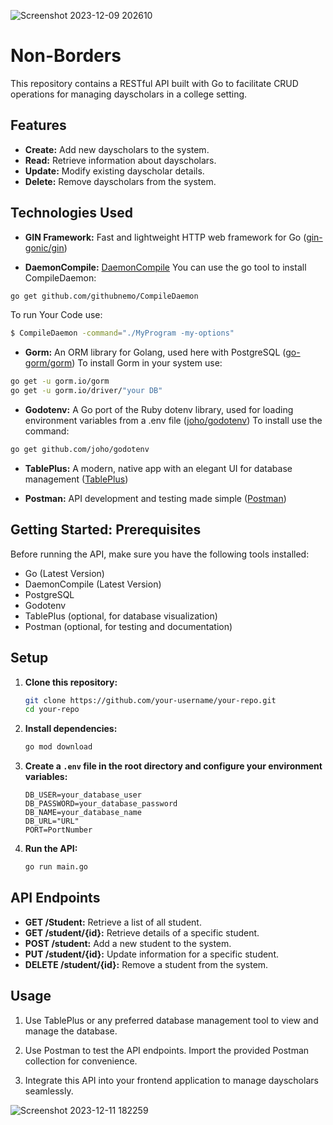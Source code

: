 ![Screenshot 2023-12-09 202610](https://github.com/palash0216/Non-Boarders/assets/75239216/db4fb529-721c-426a-80e1-0bc50727675b)

# Non-Borders 

This repository contains a RESTful API built with Go to facilitate CRUD operations for managing dayscholars in a college setting.

## Features

- **Create:** Add new dayscholars to the system.
- **Read:** Retrieve information about dayscholars.
- **Update:** Modify existing dayscholar details.
- **Delete:** Remove dayscholars from the system.

## Technologies Used

- **GIN Framework:** Fast and lightweight HTTP web framework for Go ([gin-gonic/gin](https://github.com/gin-gonic/gin))

- **DaemonCompile:** [DaemonCompile](https://github.com/daemoncompile)
You can use the go tool to install CompileDaemon:
```bash
go get github.com/githubnemo/CompileDaemon
```
To run Your Code use:
```bash
$ CompileDaemon -command="./MyProgram -my-options"
```
- **Gorm:** An ORM library for Golang, used here with PostgreSQL ([go-gorm/gorm](https://github.com/go-gorm/gorm))
To install Gorm in your system use:
```bash
go get -u gorm.io/gorm
go get -u gorm.io/driver/"your DB"
```

- **Godotenv:** A Go port of the Ruby dotenv library, used for loading environment variables from a .env file ([joho/godotenv](https://github.com/joho/godotenv))
To install use the command:
```bash
go get github.com/joho/godotenv
```

- **TablePlus:** A modern, native app with an elegant UI for database management ([TablePlus](https://tableplus.com/))

- **Postman:** API development and testing made simple ([Postman](https://www.postman.com/))

## Getting Started: Prerequisites

Before running the API, make sure you have the following tools installed:

- Go (Latest Version)
- DaemonCompile (Latest Version)
- PostgreSQL
- Godotenv
- TablePlus (optional, for database visualization)
- Postman (optional, for testing and documentation)

## Setup

1. **Clone this repository:**

    ```bash
    git clone https://github.com/your-username/your-repo.git
    cd your-repo
    ```

2. **Install dependencies:**

    ```bash
    go mod download
    ```

3. **Create a `.env` file in the root directory and configure your environment variables:**

    ```env
    DB_USER=your_database_user
    DB_PASSWORD=your_database_password
    DB_NAME=your_database_name
    DB_URL="URL"
    PORT=PortNumber
    ```

4. **Run the API:**

    ```bash
    go run main.go
    ```

## API Endpoints

- **GET /Student:** Retrieve a list of all student.
- **GET /student/{id}:** Retrieve details of a specific student.
- **POST /student:** Add a new student to the system.
- **PUT /student/{id}:** Update information for a specific student.
- **DELETE /student/{id}:** Remove a student from the system.

## Usage

1. Use TablePlus or any preferred database management tool to view and manage the database.

2. Use Postman to test the API endpoints. Import the provided Postman collection for convenience.

3. Integrate this API into your frontend application to manage dayscholars seamlessly.


![Screenshot 2023-12-11 182259](https://github.com/palash0216/Non-Boarders/assets/75239216/27d67a38-4097-4f2f-b3ed-903badda8e03)



